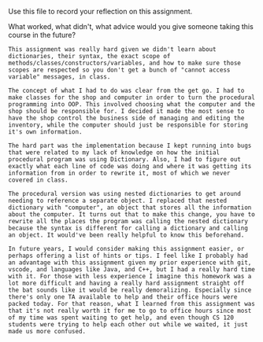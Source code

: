 Use this file to record your reflection on this assignment. 

What worked, what didn't, what advice would you give someone taking this course in the future?

    This assignment was really hard given we didn't learn about dictionaries, their syntax, the exact scope of methods/classes/constructors/variables, and how to make sure those scopes are respected so you don't get a bunch of "cannot access variable" messages, in class.

    The concept of what I had to do was clear from the get go. I had to make classes for the shop and computer in order to turn the procedural programming into OOP. This involved choosing what the computer and the shop should be responsible for. I decided it made the most sense to have the shop control the business side of managing and editing the inventory, while the computer should just be responsible for storing it's own information.

    The hard part was the implementation because I kept running into bugs that were related to my lack of knowledge on how the initial procedural program was using Dictionary. Also, I had to figure out exactly what each line of code was doing and where it was getting its information from in order to rewrite it, most of which we never covered in class. 

    The procedural version was using nested dictionaries to get around needing to reference a separate object. I replaced that nested dictionary with "computer", an object that stores all the information about the computer. It turns out that to make this change, you have to rewrite all the places the program was calling the nested dictionary because the syntax is different for calling a dictionary and calling an object. It would've been really helpful to know this beforehand. 

    In future years, I would consider making this assignment easier, or perhaps offering a list of hints or tips. I feel like I probably had an advantage with this assignment given my prior experience with git, vscode, and languages like Java, and C++, but I had a really hard time with it. For those with less experience I imagine this homework was a lot more difficult and having a really hard assignment straight off the bat sounds like it would be really demoralizing. Especially since there's only one TA available to help and their office hours were packed today. For that reason, what I learned from this assignment was that it's not really worth it for me to go to office hours since most of my time was spent waiting to get help, and even though CS 120 students were trying to help each other out while we waited, it just made us more confused.
